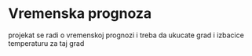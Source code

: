 # Vremenska prognoza

projekat se radi o vremenskoj prognozi i treba da ukucate grad i izbacice temperaturu za taj grad
